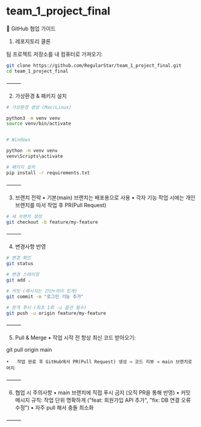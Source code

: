 # team_1_project_final



📌 GitHub 협업 가이드

1. 레포지토리 클론

팀 프로젝트 저장소를 내 컴퓨터로 가져오기:
```bash
git clone https://github.com/RegularStar/team_1_project_final.git
cd team_1_project_final
```

⸻

2. 가상환경 & 패키지 설치
```bash
# 가상환경 생성 (Mac/Linux)

python3 -m venv venv
source venv/bin/activate


# Windows

python -m venv venv
venv\Scripts\activate

# 패키지 설치
pip install -r requirements.txt

```
⸻

3. 브랜치 전략
	•	기본(main) 브랜치는 배포용으로 사용
	•	각자 기능 작업 시에는 개인 브랜치를 따서 작업 후 PR(Pull Request)
```bash
# 새 브랜치 생성
git checkout -b feature/my-feature
```

⸻

4. 변경사항 반영
```bash
# 변경 확인
git status

# 변경 스테이징
git add .

# 커밋 (메시지는 간단+의미 있게)
git commit -m "로그인 기능 추가"

# 원격 푸시 (최초 1회 -u 옵션 필수)
git push -u origin feature/my-feature
```

⸻

5. Pull & Merge
	•	작업 시작 전 항상 최신 코드 받아오기:

git pull origin main

	•	작업 완료 후 GitHub에서 PR(Pull Request) 생성 → 코드 리뷰 → main 브랜치로 머지

⸻

6. 협업 시 주의사항
	•	main 브랜치에 직접 푸시 금지 (오직 PR을 통해 반영)
	•	커밋 메시지 규칙: 작업 단위 명확하게 ("feat: 회원가입 API 추가", "fix: DB 연결 오류 수정")
	•	자주 pull 해서 충돌 최소화

⸻
